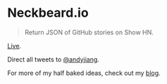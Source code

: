# Neckbeard.io

> Return JSON of GitHub stories on Show HN.

[Live](http://neckbeardio.herokuapp.com/).

Direct all tweets to [@andyjiang](http://twitter.com/andyjiang).

For more of my half baked ideas, check out my [blog](blog.andyjiang.com).